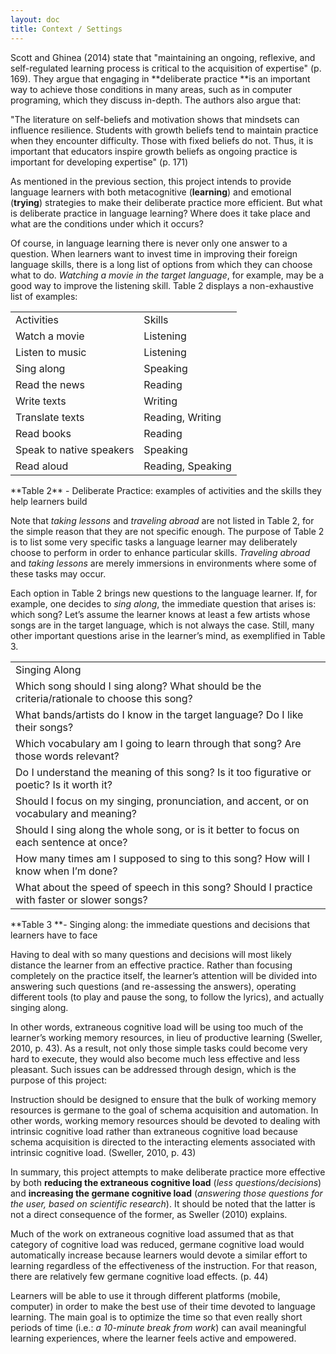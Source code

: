 ```yaml
---
layout: doc
title: Context / Settings
---
```


Scott and Ghinea (2014) state that "maintaining an ongoing, reflexive, and self-regulated learning process is critical to the acquisition of expertise" (p. 169). They argue that engaging in **deliberate practice **is an important way to achieve those conditions in many areas, such as in computer programing, which they discuss in-depth. The authors also argue that:

"The literature on self-beliefs and motivation shows that mindsets can influence resilience. Students with growth beliefs tend to maintain practice when they encounter difficulty. Those with fixed beliefs do not. Thus, it is important that educators inspire growth beliefs as ongoing practice is important for developing expertise" (p. 171)

As mentioned in the previous section, this project intends to provide language learners with both metacognitive (**learning**) and emotional (**trying**) strategies to make their deliberate practice more efficient. But what is deliberate practice in language learning? Where does it take place and what are the conditions under which it occurs?

Of course, in language learning there is never only one answer to a question. When learners want to invest time in improving their foreign language skills, there is a long list of options from which they can choose what to do. *Watching a movie in the target language*, for example, may be a good way to improve the listening skill. Table 2 displays a non-exhaustive list of examples:

<table>
  <tr class="diff title">
    <td>Activities</td>
    <td>Skills</td>
  </tr>
  <tr>
    <td>Watch a movie</td>
    <td>Listening</td>
  </tr>
  <tr>
    <td>Listen to music</td>
    <td>Listening</td>
  </tr>
  <tr class="diff">
    <td>Sing along</td>
    <td>Speaking</td>
  </tr>
  <tr>
    <td>Read the news</td>
    <td>Reading</td>
  </tr>
  <tr class="diff">
    <td>Write texts</td>
    <td>Writing</td>
  </tr>
  <tr>
    <td>Translate texts</td>
    <td>Reading, Writing</td>
  </tr>
  <tr class="diff">
    <td>Read books</td>
    <td>Reading</td>
  </tr>
  <tr>
    <td>Speak to native speakers</td>
    <td>Speaking</td>
  </tr>
  <tr class="diff">
    <td>Read aloud</td>
    <td>Reading, Speaking</td>
  </tr>
</table>
**Table 2** - Deliberate Practice: examples of activities and the skills they help learners build

Note that *taking lessons* and *traveling abroad* are not listed in Table 2, for the simple reason that they are not specific enough. The purpose of Table 2 is to list some very specific tasks a language learner may deliberately choose to perform in order to enhance particular skills. *Traveling abroad* and *taking lessons* are merely immersions in environments where some of these tasks may occur.

Each option in Table 2 brings new questions to the language learner. If, for example, one decides to *sing along*, the immediate question that arises is: which song? Let’s assume the learner knows at least a few artists whose songs are in the target language, which is not always the case. Still, many other important questions arise in the learner’s mind, as exemplified in Table 3.

<table>
  <tr class="diff title">
    <td>Singing Along</td>
  </tr>
  <tr>
    <td>Which song should I sing along? What should be the criteria/rationale to choose this song?</td>
  </tr>
  <tr class="diff">
    <td>What bands/artists do I know in the target language? Do I like their songs?</td>
  </tr>
  <tr>
    <td>Which vocabulary am I going to learn through that song? Are those words relevant?</td>
  </tr>
  <tr class="diff">
    <td>Do I understand the meaning of this song? Is it too figurative or poetic? Is it worth it?</td>
  </tr>
  <tr>
    <td>Should I focus on my singing, pronunciation, and accent, or on vocabulary and meaning?</td>
  </tr>
  <tr class="diff">
    <td>Should I sing along the whole song, or is it better to focus on each sentence at once?</td>
  </tr>
  <tr>
    <td>How many times am I supposed to sing to this song? How will I know when I’m done?</td>
  </tr>
  <tr class="diff">
    <td>What about the speed of speech in this song? Should I practice with faster or slower songs?</td>
  </tr>
</table>


**Table 3 **- Singing along: the immediate questions and decisions that learners have to face

Having to deal with so many questions and decisions will most likely distance the learner from an effective practice. Rather than focusing completely on the practice itself, the learner’s attention will be divided into answering such questions (and re-assessing the answers), operating different tools (to play and pause the song, to follow the lyrics), and actually singing along.

In other words, extraneous cognitive load will be using too much of the learner’s working memory resources, in lieu of productive learning (Sweller, 2010, p. 43). As a result, not only those simple tasks could become very hard to execute, they would also become much less effective and less pleasant. Such issues can be addressed through design, which is the purpose of this project:

Instruction should be designed to ensure that the bulk of working memory resources is germane to the goal of schema acquisition and automation. In other words, working memory resources should be devoted to dealing with intrinsic cognitive load rather than extraneous cognitive load because schema acquisition is directed to the interacting elements associated with intrinsic cognitive load. (Sweller, 2010, p. 43)

In summary, this project attempts to make deliberate practice more effective by both **reducing the extraneous cognitive load** (*less questions/decisions*) and **increasing the germane cognitive load** (*answering those questions for the user, based on scientific research*). It should be noted that the latter is not a direct consequence of the former, as Sweller (2010) explains.

Much of the work on extraneous cognitive load assumed that as that category of cognitive load was reduced, germane cognitive load would automatically increase because learners would devote a similar effort to learning regardless of the effectiveness of the instruction. For that reason, there are relatively few germane cognitive load effects. (p. 44)

Learners will be able to use it through different platforms (mobile, computer) in order to make the best use of their time devoted to language learning. The main goal is to optimize the time so that even really short periods of time (i.e.: *a 10-minute break from work*) can avail meaningful learning experiences, where the learner feels active and empowered.